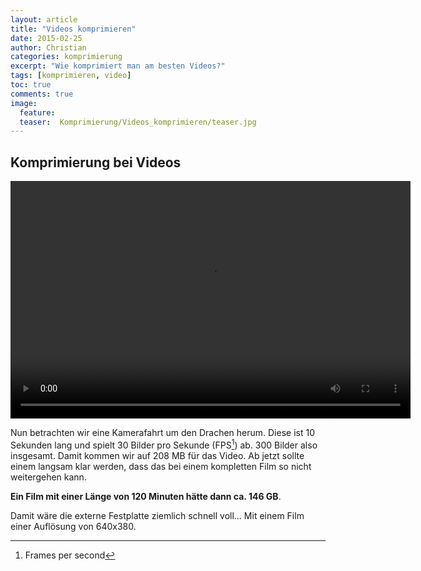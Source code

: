 ```yaml
---
layout: article
title: "Videos komprimieren"
date: 2015-02-25
author: Christian
categories: komprimierung
excerpt: "Wie komprimiert man am besten Videos?"
tags: [komprimieren, video]
toc: true
comments: true
image:
  feature: 
  teaser:  Komprimierung/Videos_komprimieren/teaser.jpg
---
```



## Komprimierung bei Videos

<video width="640" height="380" controls style="text-align: center">
	<source src="{{ site.url }}/videos/Komprimierung/Videos_komprimieren/dragon_640x480_compressed_RF18.mp4" type="video/mp4">
	Your browser does not support the video tag or mp4 files.
</video>

Nun betrachten wir eine Kamerafahrt um den Drachen herum. Diese ist 10 Sekunden lang und spielt 30 Bilder pro Sekunde (FPS[^fps]) ab. 300 Bilder also insgesamt. Damit kommen wir auf 208 MB für das Video. Ab jetzt sollte einem langsam klar werden, dass das bei einem kompletten Film so nicht weitergehen kann. 

**Ein Film mit einer Länge von 120 Minuten hätte dann ca. 146 GB**. 

Damit wäre die externe Festplatte ziemlich schnell voll... Mit einem Film einer Auflösung von 640x380.

[^fps]:Frames per second
